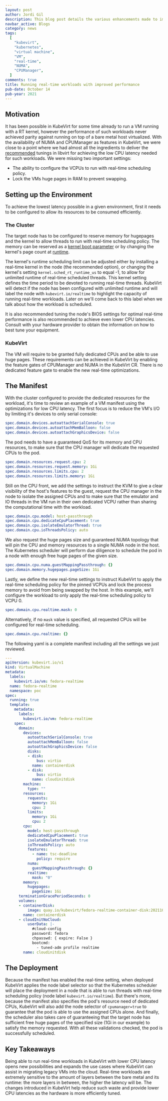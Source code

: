 ```yaml
---
layout: post
author: Jordi Gil
description: This blog post details the various enhancements made to improve the performance of real-time workloads in KubeVirt 
navbar_active: Blogs
category: news
tags:
  [
    "kubevirt",
    "kubernetes",
    "virtual machine",
    "VM",
    "real-time",
    "NUMA",
    "CPUManager",
  ]
comments: true
title: Running real-time workloads with improved performance
pub-date: October 14
pub-year: 2021
---
```



## Motivation

It has been possible in KubeVirt for some time already to run a VM running with a RT kernel, however the performance of such workloads never achieved parity against running on top of a bare metal host virtualized. With the availability of NUMA and CPUManager as features in KubeVirt, we were close to a point where we had almost all the ingredients to deliver the [recommended](https://www.libvirt.org/kbase/kvm-realtime.html) tunings in libvirt for achieving the low CPU latency needed for such workloads. We were missing two important settings:
* The ability to configure the VCPUs to run with real-time scheduling policy.
* Lock the VMs huge pages in RAM to prevent swapping. 

## Setting up the Environment
To achieve the lowest latency possible in a given environment, first it needs to be configured to allow its resources to be consumed efficiently. 

### The Cluster
The target node has to be configured to reserve memory for hugepages and the kernel to allow threads to run with real-time scheduling policy. The memory can be reserved as a [kernel boot parameter](https://www.kernel.org/doc/html/latest/admin-guide/mm/hugetlbpage.html) or by changing the kernel's page count at [runtime](https://www.kernel.org/doc/html/latest/admin-guide/mm/hugetlbpage.html). 

The kernel's runtime scheduling limit can be adjusted either by installing a real-time kernel in the node (the recommended option), or changing the kernel's setting `kernel.sched_rt_runtime_us` to equal -1, to allow for unlimited runtime of real-time scheduled threads. This kernel setting defines the time period to be devoted to running real-time threads. KubeVirt will detect if the node has been configured with unlimited runtime and will label the node with `kubevirt.io/realtime` to highlight the capacity of running real-time workloads. Later on we'll come back to this label when we talk about how the workload is scheduled.

It is also recommended tuning the node's BIOS settings for optimal real-time performance is also recommended to achieve even lower CPU latencies. Consult with your hardware provider to obtain the information on how to best tune your equipment.

### KubeVirt
The VM will require to be granted fully dedicated CPUs and be able to use huge pages. These requirements can be achieved in KubeVirt by enabling the feature gates of CPUManager and NUMA in the KubeVirt CR. There is no dedicated feature gate to enable the new real-time optimizations.

## The Manifest
With the cluster configured to provide the dedicated resources for the workload, it's time to review an example of a VM manifest using the optimizations for low CPU latency. The first focus is to reduce the VM's I/O by limiting it's devices to only serial console:

```yaml
spec.domain.devices.autoattachSerialConsole: true
spec.domain.devices.autoattachMemBalloon: false
spec.domain.devices.autoattachGraphicsDevice: false
```

The pod needs to have a guaranteed QoS for its memory and CPU resources, to make sure that the CPU manager will dedicate the requested CPUs to the pod.
```yaml
spec.domain.resources.request.cpu: 2
spec.domain.resources.request.memory: 1Gi
spec.domain.resources.limits.cpu: 2
spec.domain.resources.limits.memory: 1Gi
```

Still on the CPU front, we add the settings to instruct the KVM to give a clear visibility of the host's features to the guest, request the CPU manager in the node to isolate the assigned CPUs and to make sure that the emulator and IO threads in the VM run in their own dedicated VCPU rather than sharing the computational time with the workload. 

```yaml
spec.domain.cpu.model: host-passthrough
spec.domain.cpu.dedicateCpuPlacement: true
spec.domain.cpu.isolateEmulatorThread: true
spec.domain.cpu.ioThreadsPolicy: auto
```

We also request the huge pages size and guaranteed NUMA topology that will pin the CPU and memory resources to a single NUMA node in the host. The Kubernetes scheduler will perform due diligence to schedule the pod in a node with enough free huge pages of the given size.

```yaml
spec.domain.cpu.numa.guestMappingPassthrough: {}
spec.domain.memory.hugepages.pageSize: 1Gi
```

Lastly, we define the new real-time settings to instruct KubeVirt to apply the real-time scheduling policy for the pinned VCPUs and lock the process memory to avoid from being swapped by the host. In this example, we'll configure the workload to only apply the real-time scheduling policy to VCPU 0.

```yaml
spec.domain.cpu.realtime.mask: 0
```

Alternatively, if no `mask` value is specified, all requested CPUs will be configured for real-time scheduling.

```yaml
spec.domain.cpu.realtime: {}
```

The following yaml is a complete manifest including all the settings we just reviewed.

```yaml
---
apiVersion: kubevirt.io/v1
kind: VirtualMachine
metadata:
  labels:
    kubevirt.io/vm: fedora-realtime
  name: fedora-realtime
  namespace: poc
spec:
  running: true
  template:
    metadata:
      labels:
        kubevirt.io/vm: fedora-realtime
    spec:
      domain:
        devices:
          autoattachSerialConsole: true
          autoattachMemBalloon: false
          autoattachGraphicsDevice: false
          disks:
          - disk:
              bus: virtio
            name: containerdisk      
          - disk:
              bus: virtio
            name: cloudinitdisk
        machine:
          type: ""
        resources:
          requests:
            memory: 1Gi
            cpu: 2
          limits:
            memory: 1Gi
            cpu: 2
        cpu:
          model: host-passthrough
          dedicatedCpuPlacement: true
          isolateEmulatorThread: true
          ioThreadsPolicy: auto
          features:
            - name: tsc-deadline
              policy: require
          numa:
            guestMappingPassthrough: {}
          realtime:
            mask: "0"
        memory:
          hugepages:
            pageSize: 1Gi
      terminationGracePeriodSeconds: 0
      volumes:
      - containerDisk:
          image: quay.io/kubevirt/fedora-realtime-container-disk:20211008_5a22acb18
        name: containerdisk
      - cloudInitNoCloud:
          userData: |-
            #cloud-config
            password: fedora
            chpasswd: { expire: False }
            bootcmd:
              - tuned-adm profile realtime
        name: cloudinitdisk
```

## The Deployment
Because the manifest has enabled the real-time setting, when deployed KubeVirt applies the node label selector so that the Kubernetes scheduler will place the deployment in a node that is able to run threads with real-time scheduling policy (node label `kubevirt.io/realtime`). But there's more, because the manifest also specifies the pod's resource need of dedicated CPUs, KubeVirt will also add the node selector of `cpumanager=true` to guarantee that the pod is able to use the assigned CPUs alone. And finally, the scheduler also takes care of guaranteeing that the target node has sufficient free huge pages of the specified size (1Gi in our example) to satisfy the memory requested. With all these validations checked, the pod is successfully scheduled.  

## Key Takeaways

Being able to run real-time workloads in KubeVirt with lower CPU latency opens new possibilities and expands the use cases where KubeVirt can assist in migrating legacy VMs into the cloud. Real-time workloads are extremely sensitive to the amount of layers between the bare metal and its runtime: the more layers in between, the higher the latency will be. The changes introduced in KubeVirt help reduce such waste and provide lower CPU latencies as the hardware is more efficiently tuned.  